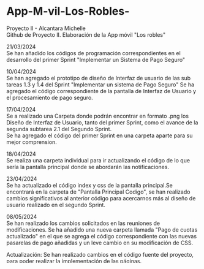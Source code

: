# App-M-vil-Los-Robles-
Proyecto II - Alcantara Michelle <br>
Github de Proyecto II. Elaboración de la App móvil "Los robles"

21/03/2024 <br>
Se han añadido los códigos de programación correspondientes en el desarrollo del primer Sprint "Implementar un Sistema de Pago Seguro"

10/04/2024 <br>
Se han agregado el prototipo de diseño de Interfaz de usuario de las sub tareas 1.3 y 1.4 del Sprint "Implementar un sistema de Pago Seguro"
Se ha agregado el código correspondiente de la pantalla de Interfaz de Usuario y el procesamiento de pago seguro.

17/04/2024 <br>
Se a realizado una Carpeta donde podrán encontrar en formato .png los Diseño de Interfaz de Usuario, tanto del primer Sprint, como el avance de la segunda subtarea 2.1 del Segundo Sprint. 
<br>Se ha agregado el código del primer Sprint en una carpeta aparte para su mejor comprension. 

18/04/2024 <br>
Se realiza una carpeta individual para ir actualizando el código de lo que sería la pantalla principal donde se abordarán las notificaciones. 

23/04/2024 <br>
Se ha actualizado el código index y css de la pantalla principal.Se encontrará en la carpeta de "Pantalla Principal Codigo", se han realizado cambios significativos al anterior código para acercarnos más al diseño de usuario realizado en el segundo Sprint. 

08/05/2024 <br>
Se han realizado los cambios solicitados en las reuniones de modificaciones. Se ha añadido una nueva carpeta llamada "Pago de cuotas actualizado" en el que se agrega el código correspondiente con las nuevas pasarelas de pago añadidas y un leve cambio en su modificación de CSS.

Actualización:
Se han realizado cambios en el código fuente del proyecto, para poder realizar la implementación de las páginas.
